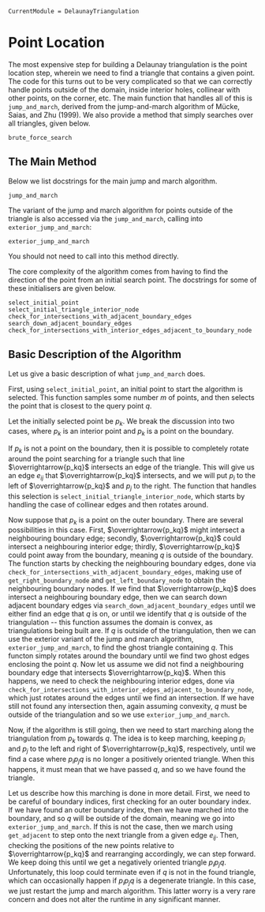 ```@meta
CurrentModule = DelaunayTriangulation
```

# Point Location

The most expensive step for building a Delaunay triangulation is the point location step, wherein we need to find a triangle that contains a given point. The code for this turns out to be very complicated so that we can correctly handle points outside of the domain, inside interior holes, collinear with other points, on the corner, etc. The main function that handles all of this is `jump_and_march`, derived from the jump-and-march algorithm of Mücke, Saias, and Zhu (1999). We also provide a method that simply searches over all triangles, given below.

```@docs
brute_force_search
```

## The Main Method 

Below we list docstrings for the main jump and march algorithm.

```@docs 
jump_and_march 
```

The variant of the jump and march algorithm for points outside of the triangle is also accessed via the `jump_and_march`, calling into `exterior_jump_and_march`:

```@docs 
exterior_jump_and_march
```

You should not need to call into this method directly.

The core complexity of the algorithm comes from having to find the direction of the point from an initial search point. The docstrings for some of these initialisers are given below.

```@docs 
select_initial_point 
select_initial_triangle_interior_node 
check_for_intersections_with_adjacent_boundary_edges
search_down_adjacent_boundary_edges
check_for_intersections_with_interior_edges_adjacent_to_boundary_node
```

## Basic Description of the Algorithm

Let us give a basic description of what `jump_and_march` does.

First, using `select_initial_point`, an initial point to start the algorithm is selected. This function samples some number $m$ of points, and then selects the point that is closest to the query point $q$.

Let the initially selected point be $p_k$. We break the discussion into two cases, where $p_k$ is an interior point and $p_k$ is a point on the boundary.

If $p_k$ is not a point on the boundary, then it is possible to completely rotate around the point searching for a triangle such that line $\overrightarrow{p_kq}$ intersects an edge of the triangle. This will give us an edge $e_{ij}$ that $\overrightarrow{p_kq}$ intersects, and we will put $p_i$ to the left of $\overrightarrow{p_kq}$ and $p_j$ to the right. The function that handles this selection is `select_initial_triangle_interior_node`, which starts by handling the case of collinear edges and then rotates around. 

Now suppose that $p_k$ is a point on the outer boundary. There are several possibilities in this case. First, $\overrightarrow{p_kq}$ might intersect a neighbouring boundary edge; secondly, $\overrightarrow{p_kq}$ could intersect a neighbouring interior edge; thirdly, $\overrightarrow{p_kq}$ could point away from the boundary, meaning $q$ is outside of the boundary. The function starts by checking the neighbouring boundary edges, done via `check_for_intersections_with_adjacent_boundary_edges`, making use of `get_right_boundary_node` and `get_left_boundary_node` to obtain the neighbouring boundary nodes. If we find that $\overrightarrow{p_kq}$ does intersect a neighbouring boundary edge, then we can search down adjacent boundary edges via `search_down_adjacent_boundary_edges` until we either find an edge that $q$ is on, or until we identify that $q$ is outside of the triangulation -- this function assumes the domain is convex, as triangulations being built are. If $q$ is outside of the triangulation, then we can use the exterior variant of the jump and march algorithm, `exterior_jump_and_march`, to find the ghost triangle containing $q$. This functon simply rotates around the boundary until we find two ghost edges enclosing the point $q$. Now let us assume we did not find a neighbouring boundary edge that intersects $\overrightarrow{p_kq}$. When this happens, we need to check the neighbouring interior edges, done via `check_for_intersections_with_interior_edges_adjacent_to_boundary_node`, which just rotates around the edges until we find an intersection. If we have still not found any intersection then, again assuming convexity, $q$ must be outside of the triangulation and so we use `exterior_jump_and_march`.

Now, if the algorithm is still going, then we need to start marching along the triangulation from $p_k$ towards $q$. The idea is to keep marching, keeping $p_i$ and $p_j$ to the left and right of $\overrightarrow{p_kq}$, respectively, until we find a case where $p_ip_jq$ is no longer a positively oriented triangle. When this happens, it must mean that we have passed $q$, and so we have found the triangle. 

Let us describe how this marching is done in more detail. First, we need to be careful of boundary indices, first checking for an outer boundary index. If we have found an outer boundary index, then we have marched into the boundary, and so $q$ will be outside of the domain, meaning we go into `exterior_jump_and_march`. If this is not the case, then we march using `get_adjacent` to step onto the next triangle from a given edge $e_{ij}$. Then, checking the positions of the new points relative to $\overrightarrow{p_kq}$ and rearranging accordingly, we can step forward. We keep doing this until we get a negatively oriented triangle $p_ip_jq$. Unfortunately, this loop could terminate even if $q$ is not in the found triangle, which can occasionally happen if $p_ip_jq$ is a degenerate triangle. In this case, we just restart the jump and march algorithm. This latter worry is a very rare concern and does not alter the runtime in any significant manner.